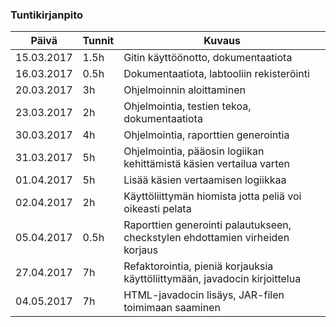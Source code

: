 ### Tuntikirjanpito
Päivä | Tunnit | Kuvaus
--------------- | ----- | ------
15.03.2017 | 1.5h | Gitin käyttöönotto, dokumentaatiota
16.03.2017 | 0.5h | Dokumentaatiota, labtooliin rekisteröinti
20.03.2017 | 3h | Ohjelmoinnin aloittaminen
23.03.2017 | 2h | Ohjelmointia, testien tekoa, dokumentaatiota
30.03.2017 | 4h | Ohjelmointia, raporttien generointia
31.03.2017 | 5h | Ohjelmointia, pääosin logiikan kehittämistä käsien vertailua varten
01.04.2017 | 5h | Lisää käsien vertaamisen logiikkaa
02.04.2017 | 2h | Käyttöliittymän hiomista jotta peliä voi oikeasti pelata
05.04.2017 | 0.5h | Raporttien generointi palautukseen, checkstylen ehdottamien virheiden korjaus
27.04.2017 | 7h | Refaktorointia, pieniä korjauksia käyttöliittymään, javadocin kirjoittelua
04.05.2017 | 7h | HTML-javadocin lisäys, JAR-filen toimimaan saaminen
